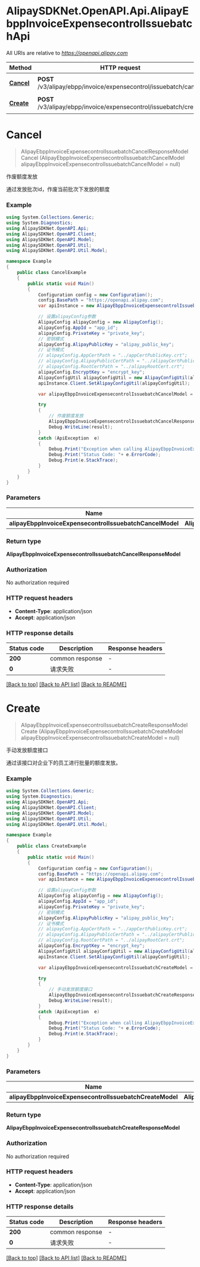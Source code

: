 # AlipaySDKNet.OpenAPI.Api.AlipayEbppInvoiceExpensecontrolIssuebatchApi

All URIs are relative to *https://openapi.alipay.com*

Method | HTTP request | Description
------------- | ------------- | -------------
[**Cancel**](AlipayEbppInvoiceExpensecontrolIssuebatchApi.md#cancel) | **POST** /v3/alipay/ebpp/invoice/expensecontrol/issuebatch/cancel | 作废额度发放
[**Create**](AlipayEbppInvoiceExpensecontrolIssuebatchApi.md#create) | **POST** /v3/alipay/ebpp/invoice/expensecontrol/issuebatch/create | 手动发放额度接口


<a name="cancel"></a>
# **Cancel**
> AlipayEbppInvoiceExpensecontrolIssuebatchCancelResponseModel Cancel (AlipayEbppInvoiceExpensecontrolIssuebatchCancelModel alipayEbppInvoiceExpensecontrolIssuebatchCancelModel = null)

作废额度发放

通过发放批次id，作废当前批次下发放的额度

### Example
```csharp
using System.Collections.Generic;
using System.Diagnostics;
using AlipaySDKNet.OpenAPI.Api;
using AlipaySDKNet.OpenAPI.Client;
using AlipaySDKNet.OpenAPI.Model;
using AlipaySDKNet.OpenAPI.Util;
using AlipaySDKNet.OpenAPI.Util.Model;

namespace Example
{
    public class CancelExample
    {
        public static void Main()
        {
            Configuration config = new Configuration();
            config.BasePath = "https://openapi.alipay.com";
            var apiInstance = new AlipayEbppInvoiceExpensecontrolIssuebatchApi(config);

            // 设置alipayConfig参数
            AlipayConfig alipayConfig = new AlipayConfig();
            alipayConfig.AppId = "app_id";
            alipayConfig.PrivateKey = "private_key";
            // 密钥模式
            alipayConfig.AlipayPublicKey = "alipay_public_key";
            // 证书模式
            // alipayConfig.AppCertPath = "../appCertPublicKey.crt";
            // alipayConfig.AlipayPublicCertPath = "../alipayCertPublicKey_RSA2.crt";
            // alipayConfig.RootCertPath = "../alipayRootCert.crt";
            alipayConfig.EncryptKey = "encrypt_key";
            AlipayConfigUtil alipayConfigUtil = new AlipayConfigUtil(alipayConfig);
            apiInstance.Client.SetAlipayConfigUtil(alipayConfigUtil);

            var alipayEbppInvoiceExpensecontrolIssuebatchCancelModel = new AlipayEbppInvoiceExpensecontrolIssuebatchCancelModel(); // AlipayEbppInvoiceExpensecontrolIssuebatchCancelModel |  (optional) 

            try
            {
                // 作废额度发放
                AlipayEbppInvoiceExpensecontrolIssuebatchCancelResponseModel result = apiInstance.Cancel(alipayEbppInvoiceExpensecontrolIssuebatchCancelModel);
                Debug.WriteLine(result);
            }
            catch (ApiException  e)
            {
                Debug.Print("Exception when calling AlipayEbppInvoiceExpensecontrolIssuebatchApi.Cancel: " + e.Message );
                Debug.Print("Status Code: "+ e.ErrorCode);
                Debug.Print(e.StackTrace);
            }
        }
    }
}
```

### Parameters

Name | Type | Description  | Notes
------------- | ------------- | ------------- | -------------
 **alipayEbppInvoiceExpensecontrolIssuebatchCancelModel** | **AlipayEbppInvoiceExpensecontrolIssuebatchCancelModel**|  | [optional] 

### Return type

**AlipayEbppInvoiceExpensecontrolIssuebatchCancelResponseModel**

### Authorization

No authorization required

### HTTP request headers

 - **Content-Type**: application/json
 - **Accept**: application/json


### HTTP response details
| Status code | Description | Response headers |
|-------------|-------------|------------------|
| **200** | common response |  -  |
| **0** | 请求失败 |  -  |

[[Back to top]](#) [[Back to API list]](../README.md#documentation-for-api-endpoints) [[Back to README]](../README.md)

<a name="create"></a>
# **Create**
> AlipayEbppInvoiceExpensecontrolIssuebatchCreateResponseModel Create (AlipayEbppInvoiceExpensecontrolIssuebatchCreateModel alipayEbppInvoiceExpensecontrolIssuebatchCreateModel = null)

手动发放额度接口

通过该接口对企业下的员工进行批量的额度发放。

### Example
```csharp
using System.Collections.Generic;
using System.Diagnostics;
using AlipaySDKNet.OpenAPI.Api;
using AlipaySDKNet.OpenAPI.Client;
using AlipaySDKNet.OpenAPI.Model;
using AlipaySDKNet.OpenAPI.Util;
using AlipaySDKNet.OpenAPI.Util.Model;

namespace Example
{
    public class CreateExample
    {
        public static void Main()
        {
            Configuration config = new Configuration();
            config.BasePath = "https://openapi.alipay.com";
            var apiInstance = new AlipayEbppInvoiceExpensecontrolIssuebatchApi(config);

            // 设置alipayConfig参数
            AlipayConfig alipayConfig = new AlipayConfig();
            alipayConfig.AppId = "app_id";
            alipayConfig.PrivateKey = "private_key";
            // 密钥模式
            alipayConfig.AlipayPublicKey = "alipay_public_key";
            // 证书模式
            // alipayConfig.AppCertPath = "../appCertPublicKey.crt";
            // alipayConfig.AlipayPublicCertPath = "../alipayCertPublicKey_RSA2.crt";
            // alipayConfig.RootCertPath = "../alipayRootCert.crt";
            alipayConfig.EncryptKey = "encrypt_key";
            AlipayConfigUtil alipayConfigUtil = new AlipayConfigUtil(alipayConfig);
            apiInstance.Client.SetAlipayConfigUtil(alipayConfigUtil);

            var alipayEbppInvoiceExpensecontrolIssuebatchCreateModel = new AlipayEbppInvoiceExpensecontrolIssuebatchCreateModel(); // AlipayEbppInvoiceExpensecontrolIssuebatchCreateModel |  (optional) 

            try
            {
                // 手动发放额度接口
                AlipayEbppInvoiceExpensecontrolIssuebatchCreateResponseModel result = apiInstance.Create(alipayEbppInvoiceExpensecontrolIssuebatchCreateModel);
                Debug.WriteLine(result);
            }
            catch (ApiException  e)
            {
                Debug.Print("Exception when calling AlipayEbppInvoiceExpensecontrolIssuebatchApi.Create: " + e.Message );
                Debug.Print("Status Code: "+ e.ErrorCode);
                Debug.Print(e.StackTrace);
            }
        }
    }
}
```

### Parameters

Name | Type | Description  | Notes
------------- | ------------- | ------------- | -------------
 **alipayEbppInvoiceExpensecontrolIssuebatchCreateModel** | **AlipayEbppInvoiceExpensecontrolIssuebatchCreateModel**|  | [optional] 

### Return type

**AlipayEbppInvoiceExpensecontrolIssuebatchCreateResponseModel**

### Authorization

No authorization required

### HTTP request headers

 - **Content-Type**: application/json
 - **Accept**: application/json


### HTTP response details
| Status code | Description | Response headers |
|-------------|-------------|------------------|
| **200** | common response |  -  |
| **0** | 请求失败 |  -  |

[[Back to top]](#) [[Back to API list]](../README.md#documentation-for-api-endpoints) [[Back to README]](../README.md)

